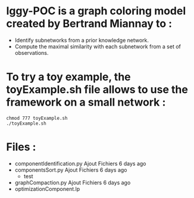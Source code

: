 # Iggy-POC is a graph coloring model created by Bertrand Miannay to :
- Identify subnetworks from a prior knowledge network.
- Compute the maximal similarity with each subnetwork from a set of observations.

# To try a toy example, the toyExample.sh file allows to use the framework on a small network :
    chmod 777 toyExample.sh
    ./toyExample.sh

# Files :
- componentIdentification.py	Ajout Fichiers	6 days ago
- componentsSort.py	Ajout Fichiers	6 days ago
    - test
- graphCompaction.py	Ajout Fichiers	6 days ago
- optimizationComponent.lp
